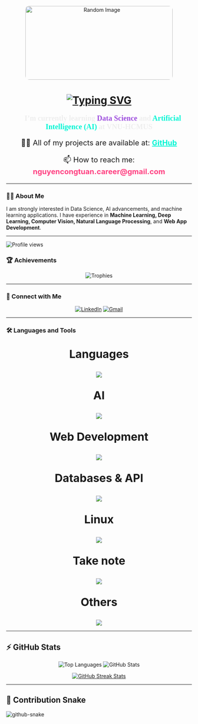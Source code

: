 <!--<p align="center">
    <img src="https://imagegenerator.nguyencongtuan0810.workers.dev/" alt="Random Image" width="400" height="200" style="border-radius: 10px;">
</p>-->

<p align="center">
    <img src="https://wallpapers-clan.com/wp-content/uploads/2023/12/magic-winter-forest-blue-desktop-wallpaper-preview.jpg" alt="Random Image" width="400" height="200" style="border-radius: 10px;">
</p>

<h1 align="center">
    <a href="https://git.io/typing-svg">
        <img src="https://readme-typing-svg.demolab.com?font=Darumadrop+One&size=40&letterSpacing=5&duration=3999&pause=1000&color=58A6FF&background=FF571D00&center=true&vCenter=true&width=800&height=100&lines=Hi+There!+%F0%9F%91%8B;I'm+Nguy%E1%BB%85n+C%C3%B4ng+Tu%E1%BA%A5n!" alt="Typing SVG">
    </a>
</h1>

<p align="center" style="font-family: 'Darumadrop One'; font-size: 20px; font-weight: bold; color: #eee;">🌱 I’m currently learning <span style="color: #9d4edd;">Data Science</span> and <span style="color: #00f5d4;">Artificial Intelligence (AI)</span> at <b>VNU-HCMUS</b></p>
<p align="center" style="font-size: 20px;">👨‍💻 All of my projects are available at: <a href='https://github.com/0Nguyen0Cong0Tuan0' style="color:#00f5d4; font-weight: bold;">GitHub</a></p>
<p align="center" style="font-size: 20px;">📫 How to reach me: <b style="color: #ff4081;">nguyencongtuan.career@gmail.com</b></p>

---

### 👨‍💻 About Me
I am strongly interested in Data Science, AI advancements, and machine learning applications. I have experience in **Machine Learning, Deep Learning, Computer Vision, Natural Language Processing**, and **Web App Development**.

---

<p align="left"> <img src="https://komarev.com/ghpvc/?username=0Nguyen0Cong0Tuan0&label=Profile%20views&color=00f5d4&style=flat" alt="Profile views" /> </p>

### 🏆 Achievements
<p align="center">
  <img src="https://github-profile-trophy.vercel.app/?username=0Nguyen0Cong0Tuan0&theme=dracula" alt="Trophies" />
</p>

---

### 🤝 Connect with Me
<p align="center">
  <a href="https://www.linkedin.com/in/nguy%E1%BB%85n-c%C3%B4ng-tu%E1%BA%A5n-393823335/" target="_blank"><img src="https://img.shields.io/badge/LinkedIn-blue?style=for-the-badge&logo=linkedin" alt="LinkedIn" /></a>
  <a href="mailto:nguyencongtuan.career@gmail.com" target="_blank"><img src="https://img.shields.io/badge/Gmail-red?style=for-the-badge&logo=gmail&logoColor=white" alt="Gmail" /></a>
</p>

---

### 🛠️ Languages and Tools

<p align="center" style="font-size: 30px;"><b>Languages</b></p>
<p align="center">
  <a href="https://skillicons.dev">
    <img src="https://skillicons.dev/icons?i=py,js" />
  </a>
</p>

<p align="center" style="font-size: 30px;"><b>AI</b></p>
<p align="center">
  <a href="https://skillicons.dev">
    <img src="https://skillicons.dev/icons?i=pytorch,tensorflow,sklearn" />
  </a>
</p>

<p align="center" style="font-size: 30px;"><b>Web Development</b></p>
<p align="center">
  <a href="https://skillicons.dev">
    <img src="https://skillicons.dev/icons?i=html,css,js,tailwind,react,nodejs,figma,express,firebase,materialui" />
  </a>
</p>

<p align="center" style="font-size: 30px;"><b>Databases & API</b></p>
<p align="center">
  <a href="https://skillicons.dev">
    <img src="https://skillicons.dev/icons?i=mongodb,mysql,postman" />
  </a>
</p>

<p align="center" style="font-size: 30px;"><b>Linux</b></p>
<p align="center">
  <a href="https://skillicons.dev">
    <img src="https://skillicons.dev/icons?i=linux,ubuntu" />
  </a>
</p>

<p align="center" style="font-size: 30px;"><b>Take note</b></p>
<p align="center">
  <a href="https://skillicons.dev">
    <img src="https://skillicons.dev/icons?i=notion,obsidian" />
  </a>
</p>

<p align="center" style="font-size: 30px;"><b>Others</b></p>
<p align="center">
  <a href="https://skillicons.dev">
    <img src="https://skillicons.dev/icons?i=latex,vscode,git,github" />
  </a>
</p>

---
## ⚡ GitHub Stats
<p align="center">
  <img src="https://github-readme-stats.vercel.app/api/top-langs/?username=0Nguyen0Cong0Tuan0&theme=midnight-purple&show_icons=true&hide_border=true&layout=compact" alt="Top Languages" />
  <img src="https://github-readme-stats.vercel.app/api?username=0Nguyen0Cong0Tuan0&theme=midnight-purple&show_icons=true&hide_border=true&count_private=true" alt="GitHub Stats" />
</p>
<p align="center">
    <a href="https://git.io/streak-stats">
        <img src="https://github-readme-streak-stats.herokuapp.com?user=0Nguyen0Cong0Tuan0&theme=github-dark-blue&hide_border=true&border_radius=10&date_format=j%2Fn%5B%2FY%5D" alt="GitHub Streak Stats">
    </a>
</p>

---

## 🐍 Contribution Snake
<picture>
  <source media="(prefers-color-scheme: dark)" srcset="https://raw.githubusercontent.com/tobiasmeyhoefer/tobiasmeyhoefer/output/github-snake-dark.svg" />
  <source media="(prefers-color-scheme: light)" srcset="https://raw.githubusercontent.com/tobiasmeyhoefer/tobiasmeyhoefer/output/github-snake.svg" />
  <img alt="github-snake" src="https://raw.githubusercontent.com/tobiasmeyhoefer/tobiasmeyhoefer/output/github-snake.svg" />
</picture>
